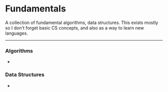 # Fundamentals

A collection of fundamental algorithms, data structures. This exists
mostly so I don't forget basic CS concepts, and also as a way to learn
new languages.

- - -

### Algorithms

* 

### Data Structures

* 
